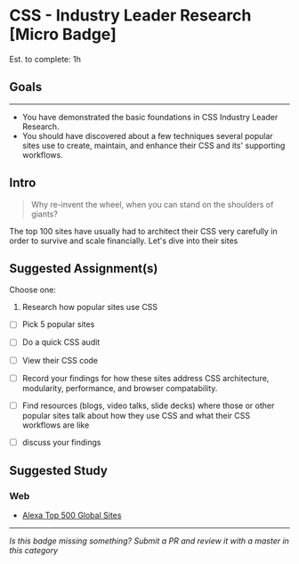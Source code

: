 CSS - Industry Leader Research [Micro Badge]
===================================================

Est. to complete: 1h

## Goals
--------

- You have demonstrated the basic foundations in CSS Industry Leader Research.
- You should have discovered about a few techniques several popular sites use to create, maintain, and enhance their CSS and its' supporting workflows.


Intro
-----

> Why re-invent the wheel, when you can stand on the shoulders of giants?

The top 100 sites have usually had to architect their CSS very carefully in order to survive and scale financially. Let's dive into their sites


Suggested Assignment(s)
----------------------

Choose one:

1) Research how popular sites use CSS
  - [ ] Pick 5 popular sites
  - [ ] Do a quick CSS audit
  - [ ] View their CSS code
  - [ ] Record your findings for how these sites address CSS architecture, modularity, performance, and browser compatability.
  - [ ] Find resources (blogs, video talks, slide decks) where those or other popular sites talk about how they use CSS and what their CSS workflows are like
  - [ ] discuss your findings


Suggested Study
---------------

### Web
- [Alexa Top 500 Global Sites](http://www.alexa.com/topsites)


-----

  *Is this badge missing something? Submit a PR and review it with a master in this category*
